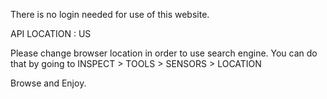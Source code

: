 There is no login needed for use of this website.

API LOCATION : US


Please change browser location in order to use search engine.
You can do that by going to INSPECT > TOOLS > SENSORS > LOCATION

Browse and Enjoy.
